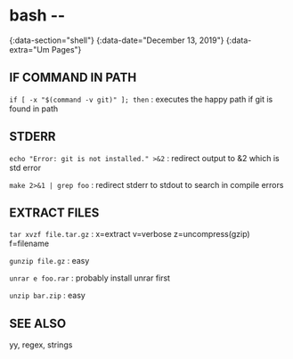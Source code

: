 # bash --
{:data-section="shell"}
{:data-date="December 13, 2019"}
{:data-extra="Um Pages"}

## IF COMMAND IN PATH
`if [ -x "$(command -v git)" ]; then`
: executes the happy path if git is found in path

## STDERR
`echo "Error: git is not installed." >&2`
: redirect output to &2 which is std error

`make 2>&1 | grep foo`
: redirect stderr to stdout to search in compile errors

## EXTRACT FILES
`tar xvzf file.tar.gz`
: x=extract v=verbose z=uncompress(gzip) f=filename

`gunzip file.gz`
: easy

`unrar e foo.rar`
: probably install unrar first

`unzip bar.zip`
: easy

## SEE ALSO

yy, regex, strings
